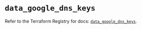 # `data_google_dns_keys`

Refer to the Terraform Registry for docs: [`data_google_dns_keys`](https://registry.terraform.io/providers/hashicorp/google-beta/5.30.0/docs/data-sources/google_dns_keys).
